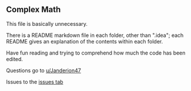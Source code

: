 ## Complex Math
This file is basically unnecessary.

There is a README markdown file in each folder, other than ".idea"; each
README gives an explanation of the contents within each folder.

Have fun reading and trying to comprehend how much the code has been
edited.

Questions go to
[u/Janderion47](https://www.reddit.com/user/JanDerion47)

Issues to the
[issues tab](https://github.com/TheUnknownJp/ComplexMath/issues)